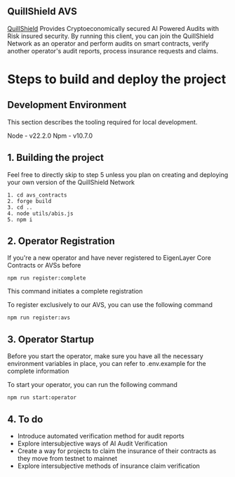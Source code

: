 ## QuillShield AVS

<a href="https://quillshield-avs.vercel.app/audit">QuillShield</a> Provides Cryptoeconomically secured AI Powered Audits with Risk insured security. By running this client, you can join the QuillShield Network as an operator and perform audits on smart contracts, verify another operator's audit reports, process insurance requests and claims.




# Steps to build and deploy the project

## Development Environment
This section describes the tooling required for local development.

Node - v22.2.0
Npm - v10.7.0

## 1. Building the project 

Feel free to directly skip to step 5 unless you plan on creating and deploying your own version of the QuillShield Network

```
1. cd avs_contracts
2. forge build
3. cd ..
4. node utils/abis.js
5. npm i

```

## 2. Operator Registration 

If you're a new operator and have never registered to EigenLayer Core Contracts or AVSs before

```
npm run register:complete
```
This command initiates a complete registration 


To register exclusively to our AVS, you can use the following command

```
npm run register:avs
```



## 3. Operator Startup

Before you start the operator, make sure you have all the necessary environment variables in place, you can refer to .env.example for the complete information

To start your operator, you can run the following command

```
npm run start:operator
```


## 4. To do

- Introduce automated verification method for audit reports
- Explore intersubjective ways of AI Audit Verification
- Create a way for projects to claim the insurance of their contracts as they move from testnet to mainnet
- Explore intersubjective methods of insurance claim verification

